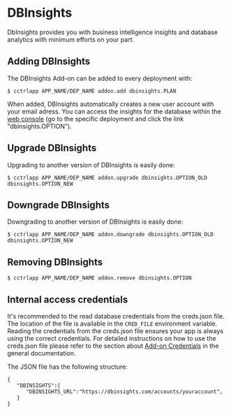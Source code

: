 # DBInsights

DbInsights provides you with business intelligence insights and database analytics with minimum efforts on your part.

## Adding DBInsights

The DBInsights Add-on can be added to every deployment with:

~~~
$ cctrlapp APP_NAME/DEP_NAME addon.add dbinsights.PLAN
~~~

When added, DBInsights automatically creates a new user account with your email adress. You can access the insights for the database within the [web console](https://console.cloudcontrolled.com) (go to the specific deployment and click the link "dbinsights.OPTION").

## Upgrade DBInsights

Upgrading to another version of DBInsights is easily done:

~~~
$ cctrlapp APP_NAME/DEP_NAME addon.upgrade dbinsights.OPTION_OLD dbinsights.OPTION_NEW 
~~~

## Downgrade DBInsights

Downgrading to another version of DBInsights is easily done:

~~~
$ cctrlapp APP_NAME/DEP_NAME addon.downgrade dbinsights.OPTION_OLD dbinsights.OPTION_NEW 
~~~

## Removing DBInsights

~~~
$ cctrlapp APP_NAME/DEP_NAME addon.remove dbinsights.OPTION
~~~

## Internal access credentials

It's recommended to the read database credentials from the creds.json file. The location of the file is available in the `CRED_FILE` environment variable. Reading the credentials from the creds.json file ensures your app is always using the correct credentials. For detailed instructions on how to use the creds.json file please refer to the section about [Add-on Credentials](https://www.cloudcontrol.com/dev-center/platform-documentation#add-on-credentials) in the general documentation.

The JSON file has the following structure:

~~~
{
   "DBINSIGHTS":{
      "DBINSIGHTS_URL":"https://dbinsights.com/accounts/youraccount",
   }
}
~~~

